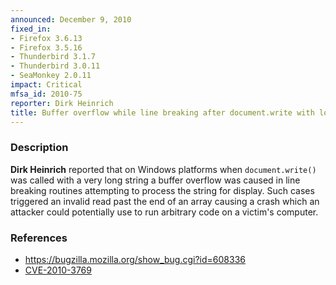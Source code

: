 ```yaml
---
announced: December 9, 2010
fixed_in:
- Firefox 3.6.13
- Firefox 3.5.16
- Thunderbird 3.1.7
- Thunderbird 3.0.11
- SeaMonkey 2.0.11
impact: Critical
mfsa_id: 2010-75
reporter: Dirk Heinrich
title: Buffer overflow while line breaking after document.write with long string
---
```


<h3>Description</h3>

<p><strong>Dirk Heinrich</strong> reported that on Windows platforms
when <code>document.write()</code> was called with a very long string
a buffer overflow was caused in line breaking routines attempting to
process the string for display.  Such cases triggered an invalid read
past the end of an array causing a crash which an attacker could
potentially use to run arbitrary code on a victim's computer.</p>

<h3>References</h3>

<ul>
  <li><a href="https://bugzilla.mozilla.org/show_bug.cgi?id=608336">https://bugzilla.mozilla.org/show_bug.cgi?id=608336</a></li>
  <li><a class="ex-ref" href="http://cve.mitre.org/cgi-bin/cvename.cgi?name=CVE-2010-3769">CVE-2010-3769</a></li>
</ul>




